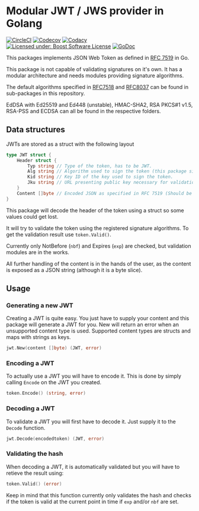 Modular JWT / JWS provider in Golang
====================================

[![CircleCI](https://img.shields.io/circleci/project/github/FossoresLP/go-jwt/master.svg?style=flat-square)](https://circleci.com/gh/FossoresLP/go-jwt)
[![Codecov](https://img.shields.io/codecov/c/gh/FossoresLP/go-jwt.svg?style=flat-square)](https://codecov.io/gh/FossoresLP/go-jwt)
[![Codacy](https://img.shields.io/codacy/grade/52a3263fab6a4a3f8b22b2ae3bb93d32.svg?style=flat-square)](https://www.codacy.com/app/FossoresLP/go-jwt)
[![Licensed under: Boost Software License](https://img.shields.io/badge/style-BSL--1.0-red.svg?longCache=true&style=flat-square&label=License)](https://github.com/FossoresLP/go-jwt/blob/master/LICENSE.md)
[![GoDoc](https://img.shields.io/badge/style-reference-blue.svg?longCache=true&style=flat-square&label=GoDoc)](https://godoc.org/github.com/FossoresLP/go-jwt)

This packages implements JSON Web Token as defined in [RFC 7519](https://tools.ietf.org/html/rfc7519) in Go.

This package is not capable of validating signatures on it's own. It has a modular architecture and needs modules providing signature algorithms.

The default algorithms specified in [RFC7518](https://tools.ietf.org/html/rfc7518) and [RFC8037](https://tools.ietf.org/html/rfc8037) can be found in sub-packages in this repository.

EdDSA with Ed25519 and Ed448 (unstable), HMAC-SHA2, RSA PKCS#1 v1.5, RSA-PSS and ECDSA can all be found in the respective folders.

Data structures
---------------

JWTs are stored as a struct with the following layout

```go
type JWT struct {
	Header struct {
		Typ string // Type of the token, has to be JWT.
		Alg string // Algorithm used to sign the token (this package signs using EdDSA).
		Kid string // Key ID of the key used to sign the token.
		Jku string // URL presenting public key necessary for validation.
	}
	Content []byte // Encoded JSON as specified in RFC 7519 (Should be based on map or struct in Go)
}
```

This package will decode the header of the token using a struct so some values could get lost.

It will try to validate the token using the registered signature algorithms. To get the validation result use `token.Valid()`.

Currently only NotBefore (`nbf`) and Expires (`exp`) are checked, but validation modules are in the works.

All further handling of the content is in the hands of the user, as the content is exposed as a JSON string (although it is a byte slice).

Usage
-----

### Generating a new JWT

Creating a JWT is quite easy. You just have to supply your content and this package will generate a JWT for you. New will return an error when an unsupported content type is used. Supported content types are structs and maps with strings as keys.

```go
jwt.New(content []byte) (JWT, error)
```

### Encoding a JWT

To actually use a JWT you will have to encode it. This is done by simply calling `Encode` on the JWT you created.

```go
token.Encode() (string, error)
```

### Decoding a JWT

To validate a JWT you will first have to decode it. Just supply it to the `Decode` function.

```go
jwt.Decode(encodedtoken) (JWT, error)
```

### Validating the hash

When decoding a JWT, it is automatically validated but you will have to retieve the result using:

```go
token.Valid() (error)
```

Keep in mind that this function currently only validates the hash and checks if the token is valid at the current point in time if `exp` and/or `nbf` are set.